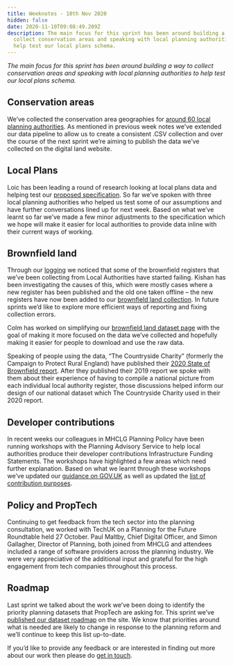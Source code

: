```yaml
---
title: Weeknotes - 10th Nov 2020
hidden: false
date: 2020-11-10T09:08:49.209Z
description: The main focus for this sprint has been around building a way to
  collect conservation areas and speaking with local planning authorities to
  help test our local plans schema.
---
```

_The main focus for this sprint has been around building a way to collect conservation areas and speaking with local planning authorities to help test our local plans schema._

## Conservation areas

We’ve collected the conservation area geographies for [around 60 local planning authorities](https://github.com/digital-land/conservation-area-geography-collection/tree/master/collection). As mentioned in previous week notes we’ve extended our data pipeline to allow us to create a consistent .CSV collection and over the course of the next sprint we’re aiming to publish the data we’ve collected on the digital land website.

## Local Plans

Loic has been leading a round of research looking at local plans data and helping test our [proposed specification](https://digital-land.github.io/specification/dataset/local-plans/). So far we’ve spoken with three local planning authorities who helped us test some of our assumptions and have further conversations lined up for next week. Based on what we’ve learnt so far we’ve made a few minor adjustments to the specification which we hope will make it easier for local authorities to provide data inline with their current ways of working.

## Brownfield land

Through our [logging](https://digital-land.github.io/collection/) we noticed that some of the brownfield registers that we’ve been collecting from Local Authorities have started failing. Kishan has been investigating the causes of this, which were mostly cases where a new register has been published and the old one taken offline – the new registers have now been added to our [brownfield land collection](https://github.com/digital-land/brownfield-land-collection/blob/master/index/dataset.csv). In future sprints we’d like to explore more efficient ways of reporting and fixing collection errors.

Colm has worked on simplifying our [brownfield land dataset page](https://digital-land.github.io/dataset/brownfield-land/) with the goal of making it more focused on the data we’ve collected and hopefully making it easier for people to download and use the raw data.

Speaking of people using the data, “The Countryside Charity” (formerly the Campaign to Protect Rural England) have published their [2020 State of Brownfield report](https://www.cpre.org.uk/resources/state-of-brownfield-2020/). After they published their 2019 report we spoke with them about their experience of having to compile a national picture from each individual local authority register, those discussions helped inform our design of our national dataset which The Countryside Charity used in their 2020 report.

## Developer contributions

In recent weeks our colleagues in MHCLG Planning Policy have been running workshops with the Planning Advisory Service to help local authorities produce their developer contributions Infrastructure Funding Statements. The workshops have highlighted a few areas which need further explanation. Based on what we learnt through these workshops we’ve updated our [guidance on GOV.UK](https://www.gov.uk/guidance/publish-your-developer-contributions-data) as well as updated the [list of contribution purposes](https://digital-land.github.io/tools/developer-contribution-purposes.html).

## Policy and PropTech

Continuing to get feedback from the tech sector into the planning consultation, we worked with TechUK on a Planning for the Future Roundtable held 27 October. Paul Maltby, Chief Digital Officer, and Simon Gallagher, Director of Planning, both joined from MHCLG and attendees included a range of software providers across the planning industry. We were very appreciative of the additional input and grateful for the high engagement from tech companies throughout this process.

## Roadmap

Last sprint we talked about the work we’ve been doing to identify the priority planning datasets that PropTech are asking for. This sprint we’ve [published our dataset roadmap](https://digital-land.github.io/project/) on the site. We know that priorities around what is needed are likely to change in response to the planning reform and we’ll continue to keep this list up-to-date.

If you’d like to provide any feedback or are interested in finding out more about our work then please do [get in touch](mailto:digitalland@communities.gov.uk).